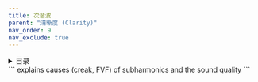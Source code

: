 ```yaml
---
title: 次谐波
parent: "清晰度 (Clarity)"
nav_order: 9
nav_exclude: true
---
```

<details closed markdown="block">
  <summary>
    目录
  </summary>
{: .text-delta }
1. TOC
{:toc}
</details>
```
explains causes (creak, FVF) of subharmonics and the sound quality
```
